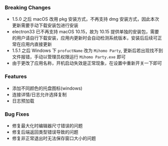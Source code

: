### Breaking Changes

- 1.5.0 之后 macOS 改用 pkg 安装方式，不再支持 dmg 安装方式，因此本次更新需要手动下载安装包进行安装
- electron33 已不再支持 macOS 10.15，故为 10.15 提供单独的安装包，需要的用户请自行下载安装，应用内更新时会自动检测系统版本，安装后后续可正常在应用内直接更新
- 1.5.1 之后 Windows 下 `profuctName` 改为 `Mihomo Party`, 更新后若出现找不到文件报错，手动以管理员权限运行 `Mihomo Party.exe` 即可
- 由于更改了应用名称，开机启动失效是正常现象，在设置中重新开关一下即可

### Features

- 添加不同颜色的托盘图标(windows)
- 连接详情/日志允许选择复制
- 日志预加载

### Bug Fixes

- 修复最大化时编辑器尺寸错误的问题
- 修复后端返回类型错误导致的问题
- 修复非正常退出时无法保存窗口大小的问题
